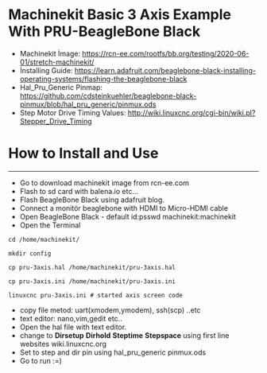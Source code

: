 # Machinekit Basic 3 Axis Example With PRU-BeagleBone Black
- Machinekit İmage: https://rcn-ee.com/rootfs/bb.org/testing/2020-06-01/stretch-machinekit/
- İnstalling Guide: https://learn.adafruit.com/beaglebone-black-installing-operating-systems/flashing-the-beaglebone-black
- Hal_Pru_Generic Pinmap: https://github.com/cdsteinkuehler/beaglebone-black-pinmux/blob/hal_pru_generic/pinmux.ods
- Step Motor Drive Timing Values: http://wiki.linuxcnc.org/cgi-bin/wiki.pl?Stepper_Drive_Timing
# How to Install and Use
-----------------------------
- Go to download machinekit image from rcn-ee.com
- Flash to sd card with balena.io etc...
- Flash BeagleBone Black using adafruit blog.
- Connect a monitör beaglebone with HDMI to Micro-HDMI cable
- Open BeagleBone Black - default id:psswd machinekit:machinekit
- Open the Terminal




` cd /home/machinekit/ `

` mkdir config   `

` cp pru-3axis.hal /home/machinekit/pru-3axis.hal `

` cp pru-3axis.ini /home/machinekit/pru-3axis.ini `

` linuxcnc pru-3axis.ini # started axis screen code `


- copy file metod: uart(xmodem,ymodem), ssh(scp) ..etc
- text editor: nano,vim,gedit etc..
- Open the hal file with text editor.
- change to **Dirsetup** **Dirhold** **Steptime** **Stepspace** using first line websites wiki.linuxcnc.org
- Set to step and dir pin using hal_pru_generic pinmux.ods
- Go to run :=)
